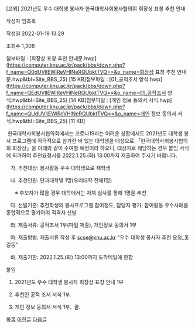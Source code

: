
[교외] 2021년도 우수 대학생 봉사자 한국대학사회봉사협의회 회장상 표창 추천 안내





작성자
임초록


작성일
2022-01-19 13:29


조회수
1,308


첨부파일 : [회장상 표창 추천 안내문.hwp](https://computer.knu.ac.kr/pack/bbs/down.php?f_name=Q0dUVllEWlReVHlNeRQUbktTVQ==&o_name=회장상 표창 추천 안내문.hwp&tbl=Site_BBS_25) [15 KB]첨부파일 : [01\_공적조서 양식.hwp](https://computer.knu.ac.kr/pack/bbs/down.php?f_name=QEdUVllEWlReVHlNeRQUbktTVQ==&o_name=01_공적조서 양식.hwp&tbl=Site_BBS_25) [14 KB]첨부파일 : [개인 정보 동의서 서식.hwp](https://computer.knu.ac.kr/pack/bbs/down.php?f_name=QUdUVllEWlReVHlNeRQUbktTVQ==&o_name=개인 정보 동의서 서식.hwp&tbl=Site_BBS_25) [11 KB]


﻿﻿﻿﻿ 한국대학사회봉사협의회에서는 코로나19라는 어려운 상황에서도 2021년도 대학생 봉사 프로그램에 적극적으로 참가한 바 있는 대학생을 대상으로 「한국대학사회봉사협의회 회장상」을 아래와 같이 수여할 예정이라 하오니, 대상자로 해당하는 경우 붙임 서식에 의거하여 추천요청서를 2022.1.25.(화) 13:00까지 제출하여 주시기 바랍니다.

  


   가. 추천대상: 봉사활동 우수 대학생으로 재학생

   나. 추천인원: 단과대학별 1명(우리대학 전체1명)

      ※ 후보자가 많을 경우 대학에서는 자체 심사를 통해 1명을 추천

   다. 선발기준: 추천학생의 봉사프로그램 참여정도, 담당자 평가, 참여활동 우수사례를 종합적으로 평가하여 적격자 선발 

   라. 제출서류: 공적조서 1부(파일 제출), 개인정보 동의서 1부

   마. 제출방법: 제출서류 작성 후 scse@knu.ac.kr "우수 대학생 봉사자 추천 요청\_홍길동"

   바. 제출기한: 2022.1.25.(화) 13:00까지 도착메일에 한함 

붙임

1. 2021년도 우수 대학생 봉사자 회장상 표창 안내 1부

2. 추천인 공적 조서 서식 1부.  

3. 개인 정보 동의서 서식 1부.  끝.







[목록](https://computer.knu.ac.kr/06_sub/02_sub.html?key=&keyfield=&category=&page=1&bbs_code=Site_BBS_25)
[이전글](https://computer.knu.ac.kr/06_sub/02_sub.html?bbs_cmd=view&page=1&key=&keyfield=&category=&no=3682&bbs_code=Site_BBS_25)
[다음글](https://computer.knu.ac.kr/06_sub/02_sub.html?bbs_cmd=view&page=1&key=&keyfield=&category=&no=3684&bbs_code=Site_BBS_25)

















 